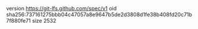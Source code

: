version https://git-lfs.github.com/spec/v1
oid sha256:737161275bbb04c47057a8e9647b5de2d3808d1fe38b408fd20c71b7f880fe71
size 2532

